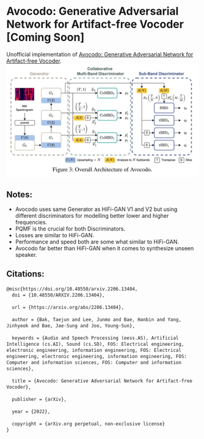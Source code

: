 # Avocodo: Generative Adversarial Network for Artifact-free Vocoder [Coming Soon]

Unofficial implementation of [Avocodo: Generative Adversarial Network for Artifact-free Vocoder](https://arxiv.org/abs/2206.13404).
![](avocodo_arch.png)

## Notes:
* Avocodo uses same Generator as HiFi-GAN V1 and V2 but using different discriminators for modelling better lower and higher frequencies.
* PQMF is the crucial for both Discriminators.
* Losses are similar to HiFi-GAN.
* Performance and speed both are some what similar to HiFi-GAN.
* Avocodo far better than HiFi-GAN when it comes to synthesize unseen speaker.


## Citations:
```
@misc{https://doi.org/10.48550/arxiv.2206.13404,
  doi = {10.48550/ARXIV.2206.13404},
  
  url = {https://arxiv.org/abs/2206.13404},
  
  author = {Bak, Taejun and Lee, Junmo and Bae, Hanbin and Yang, Jinhyeok and Bae, Jae-Sung and Joo, Young-Sun},
  
  keywords = {Audio and Speech Processing (eess.AS), Artificial Intelligence (cs.AI), Sound (cs.SD), FOS: Electrical engineering, electronic engineering, information engineering, FOS: Electrical engineering, electronic engineering, information engineering, FOS: Computer and information sciences, FOS: Computer and information sciences},
  
  title = {Avocodo: Generative Adversarial Network for Artifact-free Vocoder},
  
  publisher = {arXiv},
  
  year = {2022},
  
  copyright = {arXiv.org perpetual, non-exclusive license}
}
```

